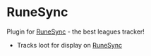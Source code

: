 # RuneSync

Plugin for [RuneSync](https://www.runesync.com) - the best leagues tracker!

- Tracks loot for display on [RuneSync](https://www.runesync.com)